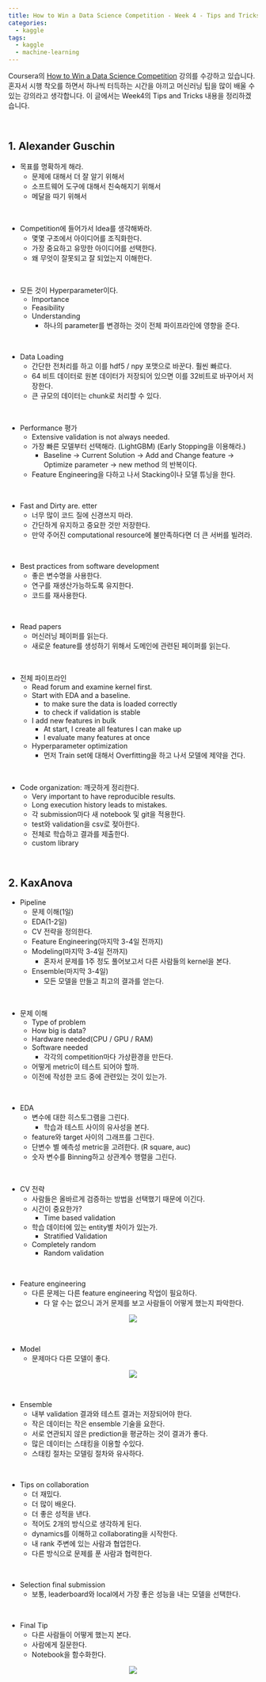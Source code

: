 ```yaml
---
title: How to Win a Data Science Competition - Week 4 - Tips and Tricks
categories:
  - kaggle
tags:
  - kaggle
  - machine-learning
---
```


Coursera의 [How to Win a Data Science Competition](https://www.coursera.org/learn/competitive-data-science/home/welcome) 강의를 수강하고 있습니다. 혼자서 시행 착오를 하면서 하나씩 터득하는 시간을 아끼고 머신러닝 팁을 많이 배울 수 있는 강의라고 생각합니다. 이 글에서는 Week4의 Tips and Tricks 내용을 정리하겠습니다.

<br/>

## 1. Alexander Guschin

- 목표를 명확하게 해라.
  - 문제에 대해서 더 잘 알기 위해서
  - 소프트웨어 도구에 대해서 친숙해지기 위해서
  - 메달을 따기 위해서

<br/>

- Competition에 들어가서 Idea를 생각해봐라.
  - 몇몇 구조에서 아이디어를 조직화한다.
  - 가장 중요하고 유망한 아이디어를 선택한다.
  - 왜 무엇이 잘못되고 잘 되었는지 이해한다.

<br/>

- 모든 것이 Hyperparameter이다.
  - Importance
  - Feasibility
  - Understanding
    - 하나의 parameter를 변경하는 것이 전체 파이프라인에 영향을 준다.

<br/>

- Data Loading
  - 간단한 전처리를 하고 이를 hdf5 / npy 포맷으로 바꾼다. 훨씬 빠르다.
  - 64 비트 데이터로 원본 데이터가 저장되어 있으면 이를 32비트로 바꾸어서 저장한다.
  - 큰 규모의 데이터는 chunk로 처리할 수 있다.

<br/>

- Performance 평가
  - Extensive validation is not always needed.
  - 가장 빠른 모델부터 선택해라. (LightGBM) (Early Stopping을 이용해라.)
    - Baseline -> Current Solution -> Add and Change feature -> Optimize parameter -> new method 의 반복이다.
  - Feature Engineering을 다하고 나서 Stacking이나 모델 튜닝을 한다.

<br/>

- Fast and Dirty are. etter
  - 너무 많이 코드 질에 신경쓰지 마라.
  - 간단하게 유지하고 중요한 것만 저장한다.
  - 만약 주어진 computational resource에 불만족하다면 더 큰 서버를 빌려라.

<br/>

- Best practices from software development
  - 좋은 변수명을 사용한다.
  - 연구를 재생산가능하도록 유지한다.
  - 코드를 재사용한다.

<br/>

- Read papers
  - 머신러닝 페이퍼를 읽는다.
  - 새로운 feature를 생성하기 위해서 도메인에 관련된 페이퍼를 읽는다.

<br/>

- 전체 파이프라인
  - Read forum and examine kernel first.
  - Start with EDA and a baseline.
    - to make sure the data is loaded correctly
    - to check if validation is stable
  - I add new features in bulk
    - At start, I create all features I can make up
    - I evaluate many features at once
  - Hyperparameter optimization
    - 먼저 Train set에 대해서 Overfitting을 하고 나서 모델에 제약을 건다.

<br/>

- Code organization: 깨긋하게 정리한다.
  - Very important to have reproducible results.
  - Long execution history leads to mistakes.
  - 각 submission마다 새 notebook 및 git을 적용한다.
  - test와 validation을 csv로 젖아한다.
  - 전체로 학습하고 결과를 제출한다.
  - custom library

<br/>

## 2. KaxAnova

- Pipeline
  - 문제 이해(1일)
  - EDA(1-2일)
  - CV 전략을 정의한다.
  - Feature Engineering(마지막 3-4일 전까지)
  - Modeling(마지막 3-4일 전까지)
    - 혼자서 문제를 1주 정도 풀어보고서 다른 사람들의 kernel을 본다.
  - Ensemble(마지막 3-4일)
    - 모든 모델을 만들고 최고의 결과를 얻는다.

<br/>

- 문제 이해
  - Type of problem
  - How big is data?
  - Hardware needed(CPU / GPU / RAM)
  - Software needed
    - 각각의 competition마다 가상환경을 만든다.
  - 어떻게 metric이 테스트 되어야 할까.
  - 이전에 작성한 코드 중에 관련있는 것이 있는가.

<br/>

- EDA
  - 변수에 대한 히스토그램을 그린다.
    - 학습과 테스트 사이의 유사성을 본다.
  - feature와 target 사이의 그래프를 그린다.
  - 단변수 별 예측성 metric을 고려한다. (R square, auc)
  - 숫자 변수를 Binning하고 상관계수 행렬을 그린다.

<br/>

- CV 전략
  - 사람들은 올바르게 검증하는 방법을 선택했기 때문에 이긴다.
  - 시간이 중요한가?
    - Time based validation
  - 학습 데이터에 있는 entity별 차이가 있는가.
    - Stratified Validation
  - Completely random
    - Random validation

<br/>

- Feature engineering
  - 다른 문제는 다른 feature engineering 작업이 필요하다.
    - 다 알 수는 없으니 과거 문제를 보고 사람들이 어떻게 했는지 파악한다.

<p align="center">
    <img src="https://lifesailor.github.io/assets/images/kaggle/anova-feature.png">
</p>

<br/>

- Model
  - 문제마다 다른 모델이 좋다.

<p align="center">
    <img src="https://lifesailor.github.io/assets/images/kaggle/anova-modeling.png">
</p>

<br/>

- Ensemble
  - 내부 validation 결과와 테스트 결과는 저장되어야 한다.
  - 작은 데이터는 작은 ensemble 기술을 요한다.
  - 서로 연관되지 않은 prediction을 평균하는 것이 결과가 좋다.
  - 많은 데이터는 스태킹을 이용할 수있다.
  - 스태킹 절차는 모델링 절차와 유사하다.

<br/>

- Tips on collaboration
  - 더 재밌다.
  - 더 많이 배운다.
  - 더 좋은 성적을 낸다.
  - 적어도 2개의 방식으로 생각하게 된다.
  - dynamics를 이해하고 collaborating을 시작한다.
  - 내 rank 주변에 있는 사람과 협업한다.
  - 다른 방식으로 문제를 푼 사람과 협력한다.

<br/>

- Selection final submission
  - 보통, leaderboard와 local에서 가장 좋은 성능을 내는 모델을 선택한다.

<br/>

- Final Tip
  - 다른 사람들이 어떻게 했는지 본다.
  - 사람에게 질문한다.
  - Notebook을 함수화한다.

<p align="center">
    <img src="https://lifesailor.github.io/assets/images/kaggle/anova-tip.png">
</p>



